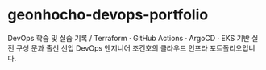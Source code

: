 # geonhocho-devops-portfolio
DevOps 학습 및 실습 기록 / Terraform · GitHub Actions · ArgoCD · EKS 기반 실전 구성   문과 출신 신입 DevOps 엔지니어 조건호의 클라우드 인프라 포트폴리오입니다.
